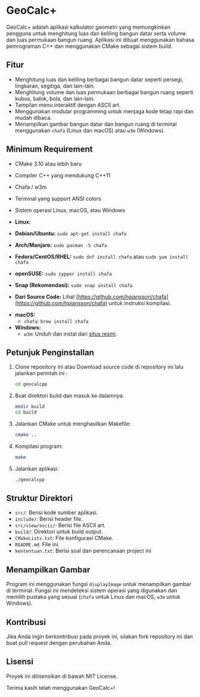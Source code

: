 # GeoCalc+
GeoCalc+ adalah aplikasi kalkulator geometri yang memungkinkan pengguna untuk menghitung luas dan keliling bangun datar serta volume dan luas permukaan bangun ruang. Aplikasi ini dibuat menggunakan bahasa pemrograman C++ dan menggunakan CMake sebagai sistem build.

## Fitur
- Menghitung luas dan keliling berbagai bangun datar seperti persegi, lingkaran, segitiga, dan lain-lain.
- Menghitung volume dan luas permukaan berbagai bangun ruang seperti kubus, balok, bola, dan lain-lain.
- Tampilan menu interaktif dengan ASCII art.
- Menggunakan modular programming untuk menjaga kode tetap rapi dan mudah dibaca.
- Menampilkan gambar bangun datar dan bangun ruang di terminal menggunakan `chafa` (Linux dan macOS) atau `w3m` (Windows).

## Minimum Requirement
- CMake 3.10 atau lebih baru
- Compiler C++ yang mendukung C++11
- Chafa / w3m
- Terminal yang support ANSI colors
- Sistem operasi Linux, macOS, atau Windows

- **Linux:**
*   **Debian/Ubuntu:** `sudo apt-get install chafa`

*   **Arch/Manjaro:** `sudo pacman -S chafa`
*   **Fedora/CentOS/RHEL:** `sudo dnf install chafa` atau `sudo yum install chafa`
*   **openSUSE:** `sudo zypper install chafa`
*   **Snap (Rekomendasi):** `sudo snap install chafa`
*   **Dari Source Code:** Lihat [https://github.com/hpjansson/chafa](https://github.com/hpjansson/chafa) untuk instruksi kompilasi.
- **macOS:**
  - `chafa`: `brew install chafa`
- **Windows:**
  - `w3m`: Unduh dan instal dari [situs resmi](http://w3m.sourceforge.net/).


## Petunjuk Penginstallan

1. Clone repository ini atau Download source code di repository ini
   lalu jalankan perintah ini :

    ```sh
    cd geocalcpp
    ```

2. Buat direktori build dan masuk ke dalamnya:
    ```sh
    mkdir build
    cd build
    ```

3. Jalankan CMake untuk menghasilkan Makefile:
    ```sh
    cmake ..
    ```

4. Kompilasi program:
    ```sh
    make
    ```

5. Jalankan aplikasi:
    ```sh
    ./geocalcpp
    ```

## Struktur Direktori
- `src/`: Berisi kode sumber aplikasi.
- `include/`: Berisi header file.
- `src/view/ascii/`: Berisi file ASCII art.
- `build/`: Direktori untuk build output.
- `CMakeLists.txt`: File konfigurasi CMake.
- `README.md`: File ini.
- `kententuan.txt`: Berisi soal dan perencanaan project ini

## Menampilkan Gambar

Program ini menggunakan fungsi `displayImage` untuk menampilkan gambar di terminal. Fungsi ini mendeteksi sistem operasi yang digunakan dan memilih pustaka yang sesuai (`chafa` untuk Linux dan macOS, `w3m` untuk Windows).


## Kontribusi
Jika Anda ingin berkontribusi pada proyek ini, silakan fork repository ini dan buat pull request dengan perubahan Anda. 

## Lisensi
Proyek ini dilisensikan di bawah MIT License.

Terima kasih telah menggunakan GeoCalc+!
